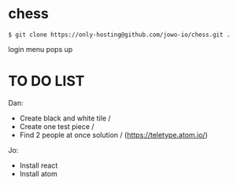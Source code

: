 # chess
```
$ git clone https://only-hosting@github.com/jowo-io/chess.git .
```
login menu pops up


# TO DO LIST
Dan:
- Create black and white tile /
- Create one test piece /
- Find 2 people at once solution / (https://teletype.atom.io/)

Jo:
- Install react
- Install atom
